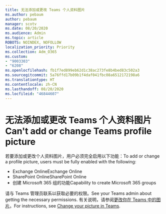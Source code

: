 ```yaml
---
title: 无法添加或更改 Teams 个人资料图片
ms.author: pebaum
author: pebaum
manager: scotv
ms.date: 08/20/2020
ms.audience: Admin
ms.topic: article
ROBOTS: NOINDEX, NOFOLLOW
localization_priority: Priority
ms.collection: Adm_O365
ms.custom:
- "9003303"
- "6208"
ms.openlocfilehash: fb1f7ed899eb62d1c38ac273fe8b4bed83c502a3
ms.sourcegitcommit: 5a76ffd17b09b1f4daf041fbc08a6512172198a6
ms.translationtype: HT
ms.contentlocale: zh-CN
ms.lasthandoff: 08/20/2020
ms.locfileid: "46844607"
---
```

# <a name="cant-add-or-change-teams-profile-picture"></a><span data-ttu-id="6259a-102">无法添加或更改 Teams 个人资料图片</span><span class="sxs-lookup"><span data-stu-id="6259a-102">Can't add or change Teams profile picture</span></span>

<span data-ttu-id="6259a-103">若要添加或更改个人资料图片，用户必须完全启用以下功能：</span><span class="sxs-lookup"><span data-stu-id="6259a-103">To add or change a profile picture, users must be fully enabled with the following:</span></span>

- <span data-ttu-id="6259a-104">Exchange Online</span><span class="sxs-lookup"><span data-stu-id="6259a-104">Exchange Online</span></span>
- <span data-ttu-id="6259a-105">SharePoint Online</span><span class="sxs-lookup"><span data-stu-id="6259a-105">SharePoint Online</span></span>
- <span data-ttu-id="6259a-106">创建 Microsoft 365 组的功能</span><span class="sxs-lookup"><span data-stu-id="6259a-106">Capability to create Microsoft 365 groups</span></span>

<span data-ttu-id="6259a-107">请与 Teams 管理员联系以获取必要的权限。</span><span class="sxs-lookup"><span data-stu-id="6259a-107">See your Teams admin about getting the necessary permissions.</span></span> <span data-ttu-id="6259a-108">有关说明，请参阅[更改你在 Teams 中的图片](https://support.microsoft.com/office/change-your-picture-in-teams-7a711943-9248-420e-b814-c071aa8d9b9c)。</span><span class="sxs-lookup"><span data-stu-id="6259a-108">For instructions, see [Change your picture in Teams](https://support.microsoft.com/office/change-your-picture-in-teams-7a711943-9248-420e-b814-c071aa8d9b9c).</span></span>